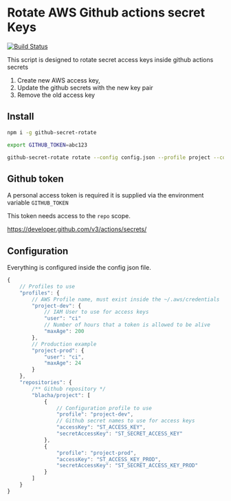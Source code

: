 # Rotate AWS Github actions secret Keys

[![Build Status](https://github.com/blacha/github-secret-rotate/workflows/Main/badge.svg)](https://github.com/blacha/github-secret-rotate/actions)

This script is designed to rotate secret access keys inside github actions secrets

1. Create new AWS access key,
1. Update the github secrets with the new key pair
1. Remove the old access key

## Install

```bash
npm i -g github-secret-rotate

export GITHUB_TOKEN=abc123

github-secret-rotate rotate --config config.json --profile project --commit
```

## Github token

A personal access token is required it is supplied via the environment variable `GITHUB_TOKEN`

This token needs access to the `repo` scope.

https://developer.github.com/v3/actions/secrets/

## Configuration

Everything is configured inside the config json file.

```javascript
{
    // Profiles to use
    "profiles": {
        // AWS Profile name, must exist inside the ~/.aws/credentials
        "project-dev": {
            // IAM User to use for access keys
            "user": "ci"
            // Number of hours that a token is allowed to be alive
            "maxAge": 200
        },
        // Production example
        "project-prod": {
            "user": "ci",
            "maxAge": 24
        }
    },
    "repositories": {
        /** Github repository */
        "blacha/project": [
            {
                // Configuration profile to use
                "profile": "project-dev",
                // Github secret names to use for access keys
                "accessKey": "ST_ACCESS_KEY",
                "secretAccessKey": "ST_SECRET_ACCESS_KEY"
            },
            {
                "profile": "project-prod",
                "accessKey": "ST_ACCESS_KEY_PROD",
                "secretAccessKey": "ST_SECRET_ACCESS_KEY_PROD"
            }
        ]
    }
}
```
